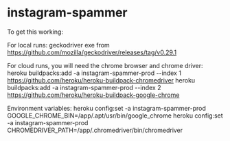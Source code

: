 # instagram-spammer
To get this working:

For local runs:
geckodriver exe from https://github.com/mozilla/geckodriver/releases/tag/v0.29.1

For cloud runs, you will need the chrome browser and chrome driver:
heroku buildpacks:add -a instagram-spammer-prod --index 1 https://github.com/heroku/heroku-buildpack-chromedriver
heroku buildpacks:add -a instagram-spammer-prod --index 2 https://github.com/heroku/heroku-buildpack-google-chrome

Environment variables:
heroku config:set -a instagram-spammer-prod GOOGLE_CHROME_BIN=/app/.apt/usr/bin/google_chrome
heroku config:set -a instagram-spammer-prod CHROMEDRIVER_PATH=/app/.chromedriver/bin/chromedriver
